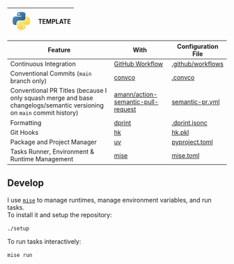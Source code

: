 | <img alt='ts icon' width='50' src='https://raw.githubusercontent.com/devicons/devicon/master/icons/python/python-original.svg'/> | TEMPLATE |
| -------------------------------------------------------------------------------------------------------------------------------- | -------- |

| Feature                                                                                                               | With                                                                                         | Configuration File                                     |
| --------------------------------------------------------------------------------------------------------------------- | -------------------------------------------------------------------------------------------- | ------------------------------------------------------ |
| Continuous Integration                                                                                                | [GitHub Workflow](https://docs.github.com/en/actions/using-workflows)                        | [.github/workflows](./.github/workflows)               |
| Conventional Commits (`main` branch only)                                                                             | [convco](https://github.com/convco/convco)                                                   | [.convco](./.convco)                                   |
| Conventional PR Titles (because I only squash merge and base changelogs/semantic versioning on `main` commit history) | [amann/action-semantic-pull-request](https://github.com/amannn/action-semantic-pull-request) | [semantic-pr.yml](./.github/workflows/semantic-pr.yml) |
| Formatting                                                                                                            | [dprint](https://dprint.dev/)                                                                | [.dprint.jsonc](./.biome.json)                         |
| Git Hooks                                                                                                             | [hk](https://hk.jdx.dev/)                                                                    | [hk.pkl](./hk.pkl)                                     |
| Package and Project Manager                                                                                           | [uv](docs.astral.sh/uv)                                                                      | [pyproject.toml](./pyproject.toml)                     |
| Tasks Runner, Environment & Runtime Management                                                                        | [mise](https://mise.dev/)                                                                    | [mise.toml](./mise.toml)                               |

## Develop

I use [`mise`](https://mise.jdx.dev) to manage runtimes, manage environment variables, and run tasks.\
To install it and setup the repository:

```commandline
./setup
```

To run tasks interactively:

```commandline
mise run
```

